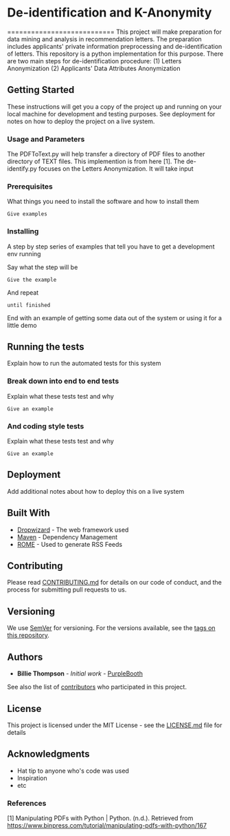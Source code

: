 # De-identification and K-Anonymity

===========================
This project will make preparation for data mining and analysis in recommendation letters. The preparation includes applicants' private information preprocessing and de-identification of letters. This repository is a python implementation for this purpose. 
There are two main steps for de-identification procedure:
(1) Letters Anonymization
(2) Applicants' Data Attributes Anonymization

## Getting Started

These instructions will get you a copy of the project up and running on your local machine for development and testing purposes. See deployment for notes on how to deploy the project on a live system.

### Usage and Parameters
The PDFToText.py will help transfer a directory of PDF files to another directory of TEXT files. This implemention is from here [1].
The de-identify.py focuses on the Letters Anonymization. It will take input 

### Prerequisites

What things you need to install the software and how to install them

```
Give examples
```

### Installing

A step by step series of examples that tell you have to get a development env running

Say what the step will be

```
Give the example
```

And repeat

```
until finished
```

End with an example of getting some data out of the system or using it for a little demo

## Running the tests

Explain how to run the automated tests for this system

### Break down into end to end tests

Explain what these tests test and why

```
Give an example
```

### And coding style tests

Explain what these tests test and why

```
Give an example
```

## Deployment

Add additional notes about how to deploy this on a live system

## Built With

* [Dropwizard](http://www.dropwizard.io/1.0.2/docs/) - The web framework used
* [Maven](https://maven.apache.org/) - Dependency Management
* [ROME](https://rometools.github.io/rome/) - Used to generate RSS Feeds

## Contributing

Please read [CONTRIBUTING.md](https://gist.github.com/PurpleBooth/b24679402957c63ec426) for details on our code of conduct, and the process for submitting pull requests to us.

## Versioning

We use [SemVer](http://semver.org/) for versioning. For the versions available, see the [tags on this repository](https://github.com/your/project/tags). 

## Authors

* **Billie Thompson** - *Initial work* - [PurpleBooth](https://github.com/PurpleBooth)

See also the list of [contributors](https://github.com/your/project/contributors) who participated in this project.

## License

This project is licensed under the MIT License - see the [LICENSE.md](LICENSE.md) file for details

## Acknowledgments

* Hat tip to anyone who's code was used
* Inspiration
* etc







### References

[1] Manipulating PDFs with Python | Python. (n.d.). Retrieved from https://www.binpress.com/tutorial/manipulating-pdfs-with-python/167
